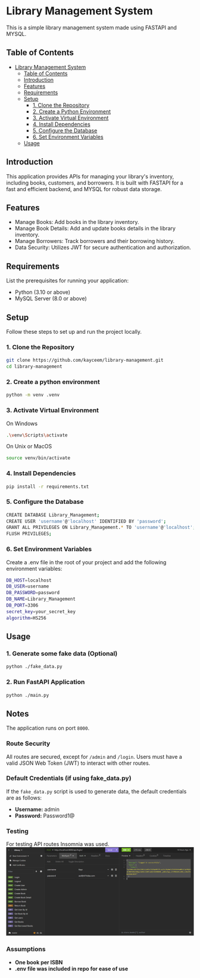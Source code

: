 # Library Management System

This is a simple library management system made using FASTAPI and MYSQL.

## Table of Contents

-   [Library Management System](#library-management-system)
    -   [Table of Contents](#table-of-contents)
    -   [Introduction](#introduction)
    -   [Features](#features)
    -   [Requirements](#requirements)
    -   [Setup](#setup)
        -   [1. Clone the Repository](#1-clone-the-repository)
        -   [2. Create a Python Environment](#2-create-a-python-environment)
        -   [3. Activate Virtual Environment](#3-activate-virtual-environment)
        -   [4. Install Dependencies](#4-install-dependencies)
        -   [5. Configure the Database](#5-configure-the-database)
        -   [6. Set Environment Variables](#6-set-environment-variables)
    -   [Usage](#usage)

## Introduction

This application provides APIs for managing your library's inventory, including books, customers, and borrowers. It is built with FASTAPI for a fast and efficient backend, and MYSQL for robust data storage.

## Features

-   Manage Books: Add books in the library inventory.
-   Manage Book Details: Add and update books details in the library inventory.
-   Manage Borrowers: Track borrowers and their borrowing history.
-   Data Security: Utilizes JWT for secure authentication and authorization.

## Requirements

List the prerequisites for running your application:

-   Python (3.10 or above)
-   MySQL Server (8.0 or above)

## Setup

Follow these steps to set up and run the project locally.

### 1. Clone the Repository

```bash
git clone https://github.com/kayceem/library-management.git
cd library-management
```

### 2. Create a python environment

```bash
python -m venv .venv
```

### 3. Activate Virtual Environment

On Windows

```bash
.\venv\Scripts\activate
```

On Unix or MacOS

```bash
source venv/bin/activate
```

### 4. Install Dependencies

```bash
pip install -r requirements.txt

```

### 5. Configure the Database

```bash
CREATE DATABASE Library_Management;
CREATE USER 'username'@'localhost' IDENTIFIED BY 'password';
GRANT ALL PRIVILEGES ON Library_Management.* TO 'username'@'localhost';
FLUSH PRIVILEGES;

```

### 6. Set Environment Variables

Create a .env file in the root of your project and add the following environment variables:

```bash
DB_HOST=localhost
DB_USER=username
DB_PASSWORD=password
DB_NAME=Library_Management
DB_PORT=3306
secret_key=your_secret_key
algorithm=HS256

```

## Usage

### 1. Generate some fake data (Optional)

```bash
python ./fake_data.py

```

### 2. Run FastAPI Application

```bash
python ./main.py

```

## Notes

The application runs on port `8000`.

### Route Security

All routes are secured, except for `/admin` and `/login`. Users must have a valid JSON Web Token (JWT) to interact with other routes.

### Default Credentials (if using fake_data.py)

If the `fake_data.py` script is used to generate data, the default credentials are as follows:

-   **Username:** admin
-   **Password:** Password1@

### Testing

For testing API routes Insomnia was used.
![API Testing](./images/Insomnia%200343%20073.png)

### Assumptions

-   **One book per ISBN**
-   **.env file was included in repo for ease of use**
